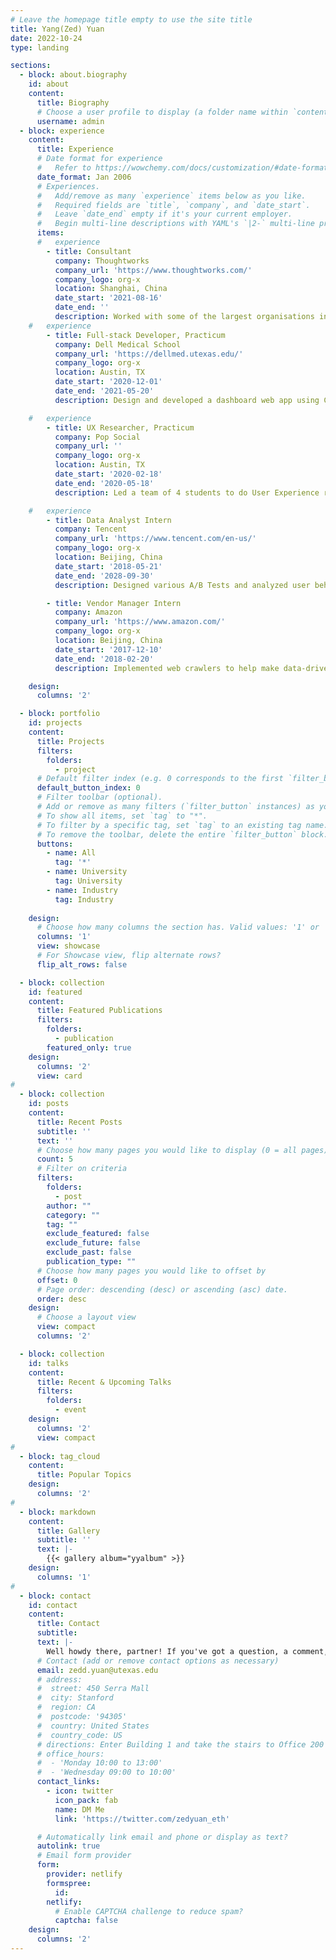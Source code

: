 ```yaml
---
# Leave the homepage title empty to use the site title
title: Yang(Zed) Yuan
date: 2022-10-24
type: landing

sections:
  - block: about.biography
    id: about
    content:
      title: Biography
      # Choose a user profile to display (a folder name within `content/authors/`)
      username: admin
  - block: experience
    content:
      title: Experience
      # Date format for experience
      #   Refer to https://wowchemy.com/docs/customization/#date-format
      date_format: Jan 2006
      # Experiences.
      #   Add/remove as many `experience` items below as you like.
      #   Required fields are `title`, `company`, and `date_start`.
      #   Leave `date_end` empty if it's your current employer.
      #   Begin multi-line descriptions with YAML's `|2-` multi-line prefix.
      items:
      #   experience
        - title: Consultant
          company: Thoughtworks
          company_url: 'https://www.thoughtworks.com/'
          company_logo: org-x
          location: Shanghai, China
          date_start: '2021-08-16'
          date_end: ''
          description: Worked with some of the largest organisations in Asia-Pacific on their digital transformation journeys across domains including automotive, retail, and energy. Applied Design Thinking model and datat driven apporach to come with user centric product roadmaps. SAFe certified Scrum Master and Azure certified cloud practitioner.
    #   experience
        - title: Full-stack Developer, Practicum
          company: Dell Medical School
          company_url: 'https://dellmed.utexas.edu/'
          company_logo: org-x
          location: Austin, TX
          date_start: '2020-12-01'
          date_end: '2021-05-20'
          description: Design and developed a dashboard web app using Cube.js stack and the MIMIC-iii demo dataset. Co-created with doctors at the Dell Medical School, The application consists of a playground where doctors can try out different graphs with easy drag-and-drop operations, a demo data visualization of various graphs focusing on Sepsis, and a user account system providing customized dashboard for each account.

    #   experience
        - title: UX Researcher, Practicum
          company: Pop Social
          company_url: ''
          company_logo: org-x
          location: Austin, TX
          date_start: '2020-02-18'
          date_end: '2020-05-18'
          description: Led a team of 4 students to do User Experience research and Usability Testing. Initiated Heuristic Evaluation on POP Social App and made suggestions to enhance the User Experience. Owned competitive product analysis and presented with data visualization.

    #   experience
        - title: Data Analyst Intern 
          company: Tencent
          company_url: 'https://www.tencent.com/en-us/'
          company_logo: org-x
          location: Beijing, China
          date_start: '2018-05-21'
          date_end: '2028-09-30'
          description: Designed various A/B Tests and analyzed user behaviours and feed-backs for growth hacking of product. Built a Machine Learning model in Python, implementing Cluster Algorithms to draw App user profile. Owned and designed AARRR user acquisition analysis using HiveQL and Python.

        - title: Vendor Manager Intern
          company: Amazon
          company_url: 'https://www.amazon.com/'
          company_logo: org-x
          location: Beijing, China
          date_start: '2017-12-10'
          date_end: '2018-02-20'
          description: Implemented web crawlers to help make data-driven e-book onsite decisions and contributed to weekly campaigns of ”What’s worth reading” on Kindle book website.

    design:
      columns: '2'

  - block: portfolio
    id: projects
    content:
      title: Projects
      filters:
        folders:
          - project
      # Default filter index (e.g. 0 corresponds to the first `filter_button` instance below).
      default_button_index: 0
      # Filter toolbar (optional).
      # Add or remove as many filters (`filter_button` instances) as you like.
      # To show all items, set `tag` to "*".
      # To filter by a specific tag, set `tag` to an existing tag name.
      # To remove the toolbar, delete the entire `filter_button` block.
      buttons:
        - name: All
          tag: '*'
        - name: University
          tag: University
        - name: Industry
          tag: Industry
          
    design:
      # Choose how many columns the section has. Valid values: '1' or '2'.
      columns: '1'
      view: showcase
      # For Showcase view, flip alternate rows?
      flip_alt_rows: false

  - block: collection
    id: featured
    content:
      title: Featured Publications
      filters:
        folders:
          - publication
        featured_only: true
    design:
      columns: '2'
      view: card
#
  - block: collection
    id: posts
    content:
      title: Recent Posts
      subtitle: ''
      text: ''
      # Choose how many pages you would like to display (0 = all pages)
      count: 5
      # Filter on criteria
      filters:
        folders:
          - post
        author: ""
        category: ""
        tag: ""
        exclude_featured: false
        exclude_future: false
        exclude_past: false
        publication_type: ""
      # Choose how many pages you would like to offset by
      offset: 0
      # Page order: descending (desc) or ascending (asc) date.
      order: desc
    design:
      # Choose a layout view
      view: compact
      columns: '2'

  - block: collection
    id: talks
    content:
      title: Recent & Upcoming Talks
      filters:
        folders:
          - event
    design:
      columns: '2'
      view: compact
#
  - block: tag_cloud
    content:
      title: Popular Topics
    design:
      columns: '2'
#
  - block: markdown
    content:
      title: Gallery
      subtitle: ''
      text: |-
        {{< gallery album="yyalbum" >}}
    design:
      columns: '1'
#
  - block: contact
    id: contact
    content:
      title: Contact
      subtitle:
      text: |-
        Well howdy there, partner! If you've got a question, a comment, or just wanna say Hi, don't be shy! Drop me a line and we'll see what trouble we can get into together. 
      # Contact (add or remove contact options as necessary)
      email: zedd.yuan@utexas.edu
      # address:
      #  street: 450 Serra Mall
      #  city: Stanford
      #  region: CA
      #  postcode: '94305'
      #  country: United States
      #  country_code: US
      # directions: Enter Building 1 and take the stairs to Office 200 on Floor 2
      # office_hours:
      #  - 'Monday 10:00 to 13:00'
      #  - 'Wednesday 09:00 to 10:00'
      contact_links:
        - icon: twitter
          icon_pack: fab
          name: DM Me
          link: 'https://twitter.com/zedyuan_eth'

      # Automatically link email and phone or display as text?
      autolink: true
      # Email form provider
      form:
        provider: netlify
        formspree:
          id:
        netlify:
          # Enable CAPTCHA challenge to reduce spam?
          captcha: false
    design:
      columns: '2'
---
```

